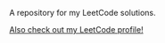 A repository for my LeetCode solutions.

[Also check out my LeetCode profile!](https://leetcode.com/u/rustycat/)